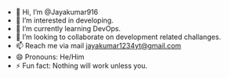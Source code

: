 - 👋 Hi, I’m @Jayakumar916
- 👀 I’m interested in developing.
- 🌱 I’m currently learning DevOps.
- 💞️ I’m looking to collaborate on development related challanges.
- 📫 Reach me via mail jayakumar1234yt@gmail.com
- 😄 Pronouns: He/Him
- ⚡ Fun fact: Nothing will work unless you.

<!---
Jayakumar916/Jayakumar916 is a ✨ special ✨ repository because its `README.md` (this file) appears on your GitHub profile.
You can click the Preview link to take a look at your changes.
--->
